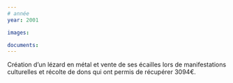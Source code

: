 ```yaml
---
# année
year: 2001

images:

documents:
---
```


Création d’un lézard en métal et vente de ses écailles lors de manifestations culturelles et récolte de dons qui ont permis de récupérer 3094€.
